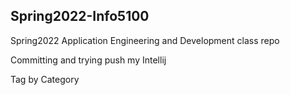 ## Spring2022-Info5100
Spring2022 Application Engineering and Development class repo

Committing and trying push my Intellij

Tag by Category
